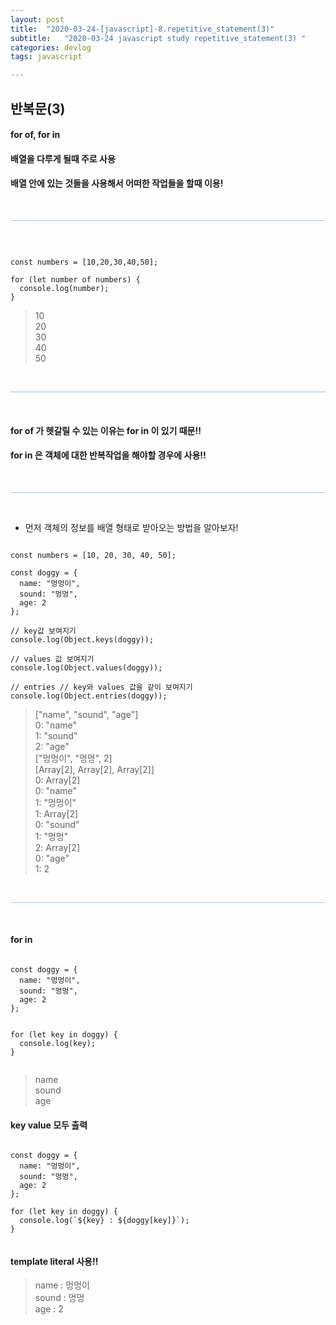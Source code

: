 ```yaml
---
layout: post
title:  "2020-03-24-[javascript]-8.repetitive_statement(3)"
subtitle:   "2020-03-24 javascript study repetitive_statement(3) "
categories: devlog
tags: javascript

---
```



## 반복문(3) <br/>


#### for of, for in

#### 배열을 다루게 될때 주로 사용
#### 배열 안에 있는 것들을 사용해서 어떠한 작업들을 할때 이용!

<br/>

<hr style="height: 1px; background: skyblue; "/>

<br/>

```

const numbers = [10,20,30,40,50];

for (let number of numbers) {
  console.log(number);
}

```

> 10 <br/>
20 <br/>
30 <br/>
40 <br/>
50

<br/>

<hr style="height: 1px; background: skyblue; "/>

<br/>

#### for of 가 헷갈릴 수 있는 이유는 for in 이 있기 때문!!

#### for in 은 객체에 대한 반복작업을 해야할 경우에 사용!!

<br/>

<hr style="height: 1px; background: skyblue; "/>

<br/>

- 먼저 객체의 정보를 배열 형태로 받아오는 방법을 알아보자!


```

const numbers = [10, 20, 30, 40, 50];

const doggy = {
  name: "멍멍이",
  sound: "멍멍",
  age: 2
};

// key값 보여지기
console.log(Object.keys(doggy));

// values 값 보여지기
console.log(Object.values(doggy));

// entries // key와 values 값을 같이 보여지기
console.log(Object.entries(doggy));

```

> ["name", "sound", "age"] <br/>
0: "name" <br/>
1: "sound" <br/>
2: "age" <br/>
["멍멍이", "멍멍", 2] <br/>
[Array[2], Array[2], Array[2]] <br/>
0: Array[2] <br/>
0: "name" <br/>
1: "멍멍이" <br/>
1: Array[2] <br/>
0: "sound" <br/>
1: "멍멍" <br/>
2: Array[2] <br/>
0: "age" <br/>
1: 2 <br/>

<br/>

<hr style="height: 1px; background: skyblue; "/>

<br/>

#### for in

```

const doggy = {
  name: "멍멍이",
  sound: "멍멍",
  age: 2
};


for (let key in doggy) {
  console.log(key);
}


```

> name <br/>
sound <br/>
age


#### key value 모두 출력

```

const doggy = {
  name: "멍멍이",
  sound: "멍멍",
  age: 2
};

for (let key in doggy) {
  console.log(`${key} : ${doggy[key]}`);
}


```

#### template literal 사용!!

> name : 멍멍이  <br/>
sound : 멍멍  <br/>
age : 2 
